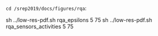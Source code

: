
`cd /srep2019/docs/figures/rqa`:


sh ../low-res-pdf.sh rqa_epsilons 5 75
sh ../low-res-pdf.sh rqa_sensors_activities 5 75





